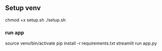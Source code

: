 ## Setup venv
chmod +x setup.sh
./setup.sh

### run app
source venv/bin/activate
pip install -r requirements.txt
streamlit run app.py